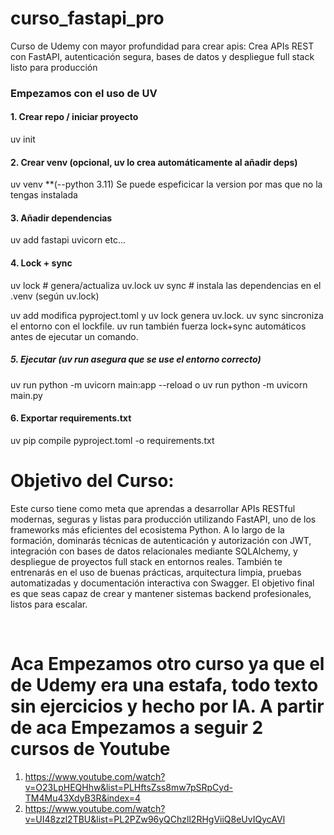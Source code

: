 # curso_fastapi_pro
Curso de Udemy con mayor profundidad para crear apis: Crea APIs REST con FastAPI, autenticación segura, bases de datos y despliegue full stack listo para producción


### Empezamos con el uso de UV
#### 1. Crear repo / iniciar proyecto
uv init

#### 2. Crear venv (opcional, uv lo crea automáticamente al añadir deps)
uv venv **(--python 3.11) Se puede espeficicar la version por mas que no la tengas instalada

#### 3. Añadir dependencias
uv add fastapi uvicorn etc...

#### 4. Lock + sync
uv lock # genera/actualiza uv.lock
uv sync # instala las dependencias en el .venv (según uv.lock)

uv add modifica pyproject.toml y uv lock genera uv.lock. uv sync sincroniza el entorno con el lockfile. uv run también fuerza lock+sync automáticos antes de ejecutar un comando.  

##### 5. Ejecutar (uv run asegura que se use el entorno correcto)
uv run python -m uvicorn main:app --reload o uv run python -m uvicorn main.py

#### 6. Exportar requirements.txt
uv pip compile pyproject.toml -o requirements.txt

# Objetivo del Curso:
Este curso tiene como meta que aprendas a desarrollar APIs RESTful modernas, seguras y listas para producción utilizando FastAPI, uno de los frameworks más eficientes del ecosistema Python. A lo largo de la formación, dominarás técnicas de autenticación y autorización con JWT, integración con bases de datos relacionales mediante SQLAlchemy, y despliegue de proyectos full stack en entornos reales. También te entrenarás en el uso de buenas prácticas, arquitectura limpia, pruebas automatizadas y documentación interactiva con Swagger. El objetivo final es que seas capaz de crear y mantener sistemas backend profesionales, listos para escalar.  

&nbsp;
# Aca Empezamos otro curso ya que el de Udemy era una estafa, todo texto sin ejercicios y hecho por IA. A partir de aca Empezamos a seguir 2 cursos de Youtube
1. https://www.youtube.com/watch?v=O23LpHEQHhw&list=PLHftsZss8mw7pSRpCyd-TM4Mu43XdyB3R&index=4
2. https://www.youtube.com/watch?v=UI48zzl2TBU&list=PL2PZw96yQChzll2RHgViiQ8eUvIQycAVl
